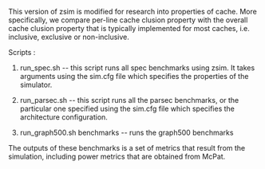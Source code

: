 This version of zsim is modified for research into properties of cache.
More specifically, we compare per-line cache clusion property with the
overall cache clusion property that is typically implemented for most caches,
i.e. inclusive, exclusive or non-inclusive.

Scripts :

1. run_spec.sh -- this script runs all spec benchmarks using zsim.
   It takes arguments using the sim.cfg file which specifies the properties
   of the simulator.

2. run_parsec.sh -- this script runs all the parsec benchmarks, or
   the particular one specified using the sim.cfg file which specifies the
   architecture configuration.

3. run_graph500.sh benchmarks -- runs the graph500 benchmarks

The outputs of these benchmarks is a set of metrics that result from the
simulation, including power metrics that are obtained from McPat.
